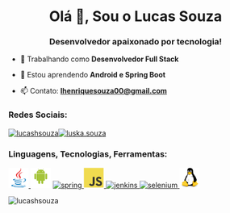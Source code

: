 <h1 align="center">Olá 🖖, Sou o Lucas Souza</h1>
<h3 align="center">Desenvolvedor apaixonado por tecnologia!</h3>

- 🔭 Trabalhando como **Desenvolvedor Full Stack**

- 🌱 Estou aprendendo **Android e Spring Boot**

- 📫 Contato: **lhenriquesouza00@gmail.com**

<h3 align="left">Redes Sociais:</h3>
<p align="left"><a href="https://linkedin.com/in/lucashsouza" target="blank"><img align="center" src="https://cdn.jsdelivr.net/npm/simple-icons@3.0.1/icons/linkedin.svg" alt="lucashsouza" height="30" width="40" /></a><a href="https://instagram.com/luska.souza" target="blank"><img align="center" src="https://cdn.jsdelivr.net/npm/simple-icons@3.0.1/icons/instagram.svg" alt="luska.souza" height="30" width="40" /></a>
</p>

<h3 align="left">Linguagens, Tecnologias, Ferramentas:</h3> 
<p align="left">	
	<a href="https://www.java.com" target="_blank"> <img src="https://raw.githubusercontent.com/devicons/devicon/master/icons/java/java-original.svg" alt="java" width="40" height="40"/> </a> 
	<a href="https://developer.android.com" target="_blank"> <img src="https://raw.githubusercontent.com/devicons/devicon/master/icons/android/android-original-wordmark.svg" alt="android" width="40" height="40"/></a>
	<a href="https://spring.io/" target="_blank"> <img src="https://www.vectorlogo.zone/logos/springio/springio-icon.svg" alt="spring" width="40" height="40"/> </a> 
	<a href="https://developer.mozilla.org/en-US/docs/Web/JavaScript" target="_blank"> <img src="https://raw.githubusercontent.com/devicons/devicon/master/icons/javascript/javascript-original.svg" alt="javascript" width="40" height="40"/> </a> 
	<a href="https://www.jenkins.io" target="_blank"> <img src="https://www.vectorlogo.zone/logos/jenkins/jenkins-icon.svg" alt="jenkins" width="40" height="40"/> </a>
	<a href="https://www.selenium.dev" target="_blank"> <img src="https://raw.githubusercontent.com/detain/svg-logos/780f25886640cef088af994181646db2f6b1a3f8/svg/selenium-logo.svg" alt="selenium" width="40" height="40"/> </a>
	<a href="https://www.linux.org/" target="_blank"> <img src="https://raw.githubusercontent.com/devicons/devicon/master/icons/linux/linux-original.svg" alt="linux" width="40" height="40"/></a>
	</p>
<p><img align="left" src="https://github-readme-stats.vercel.app/api/top-langs?username=lucashsouza&show_icons=true&locale=en&layout=compact" alt="lucashsouza" /></p>
